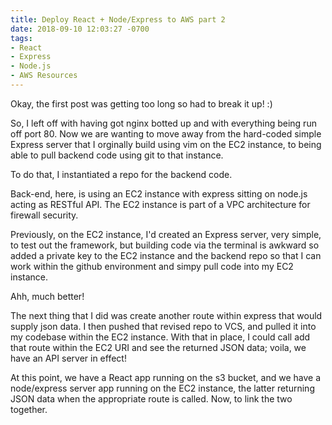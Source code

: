 ```yaml
---
title: Deploy React + Node/Express to AWS part 2
date: 2018-09-10 12:03:27 -0700
tags:
- React
- Express
- Node.js
- AWS Resources
---
```


Okay, the first post was getting too long so had to break it up! :)

So, I left off with having got nginx botted up and with everything being run off port 80. Now we are wanting to move away from the hard-coded simple Express server that I orginally build using vim on the EC2 instance, to being able to pull backend code using git to that instance.

To do that, I instantiated a repo for the backend code. 

Back-end, here, is using an EC2 instance with express sitting on node.js acting as RESTful API. The EC2 instance is part of a VPC architecture for firewall security.

Previously, on the EC2 instance, I'd created an Express server, very simple, to test out the framework, but building code via the terminal is awkward so added a private key to the EC2 instance and the backend repo so that I can work within the github environment and simpy pull code into my EC2 instance.

Ahh, much better!

The next thing that I did was create another route within express that would supply json data. I then pushed that revised repo to VCS, and pulled it into my codebase within the EC2 instance. With that in place, I could call add that route within the EC2 URI and see the returned JSON data; voila, we have an API server in effect!

At this point, we have a React app running on the s3 bucket, and we have a node/express server app running on the EC2 instance, the latter returning JSON data when the appropriate route is called. Now, to link the two together.